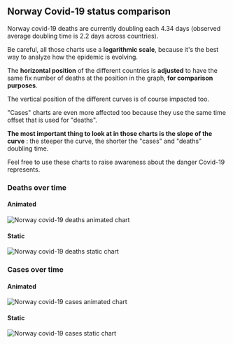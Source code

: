 ## Norway Covid-19 status comparison 

Norway covid-19 deaths are currently doubling each 4.34 days (observed average doubling time is 2.2 days across countries).



Be careful, all those charts use a **logarithmic scale**, because it's the best way to analyze how the epidemic is evolving.
 
The **horizontal position** of the different countries is **adjusted** to have the same fix number of deaths at the position in the graph, **for comparison purposes**.

The vertical position of the different curves is of course impacted too.

"Cases" charts are even more affected too because they use the same time offset that is used for "deaths".

**The most important thing to look at in those charts is the slope of the curve** : the steeper the curve, the shorter the "cases" and "deaths" doubling time.

Feel free to use these charts to raise awareness about the danger Covid-19 represents. 


 
### Deaths over time
 
#### Animated
![Norway covid-19 deaths animated chart](https://raw.githubusercontent.com/madlag/coronavirus_study/master/notebooks/graphs/2020-04-01/countries/Norway/2020-04-01_Norway_deaths.gif "Norway covid-19 deaths animated chart")   
 
#### Static
![Norway covid-19 deaths static chart](https://raw.githubusercontent.com/madlag/coronavirus_study/master/notebooks/graphs/2020-04-01/countries/Norway/2020-04-01_Norway_deaths.png "Norway covid-19 deaths static chart")   

 
### Cases over time
 
#### Animated
![Norway covid-19 cases animated chart](https://raw.githubusercontent.com/madlag/coronavirus_study/master/notebooks/graphs/2020-04-01/countries/Norway/2020-04-01_Norway_cases.gif "Norway covid-19 cases animated chart")   
 
#### Static
![Norway covid-19 cases static chart](https://raw.githubusercontent.com/madlag/coronavirus_study/master/notebooks/graphs/2020-04-01/countries/Norway/2020-04-01_Norway_cases.png "Norway covid-19 cases static chart")   

